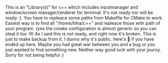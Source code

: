 This is an "Library(s)" for c++ which includes inputmanager and window/screen manager/renderer for terminal. It's not ready nor will be ready :). You have to repleace some paths from Makefile for CMake to work. 
Easiest way is to find all "/home/hiha/c++" and repleace those with path of your program. (yes the cmake configuration is almost generic so you can steal it too :9) 
As I said this is not ready, and right now it's broken. This is just to make backup from it. I dunno why it's public. here's 🍪 if you have ended up here. Maybe you had great war between you and a bug or you just wanted to find something new. Neither way good luck with your journy. Sorry for not being helpful :)
